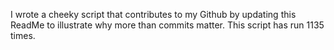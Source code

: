I wrote a cheeky script that contributes to my Github by updating this ReadMe to illustrate why more than commits matter. This script has run 1135 times.